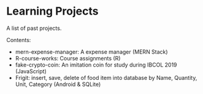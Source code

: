# Learning Projects

A list of past projects.

Contents:
- mern-expense-manager: A expense manager (MERN Stack)
- R-course-works: Course assignments (R)
- fake-crypto-coin: An imitation coin for study during IBCOL 2019 (JavaScript)
- Frigit: insert, save, delete of food item into database by Name, Quantity, Unit, Category (Android & SQLite)

